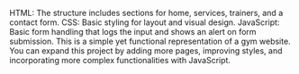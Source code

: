 HTML: The structure includes sections for home, services, trainers, and a contact form.
CSS: Basic styling for layout and visual design.
JavaScript: Basic form handling that logs the input and shows an alert on form submission.
This is a simple yet functional representation of a gym website. You can expand this project by adding more pages, improving styles, and incorporating more complex functionalities with JavaScript.
